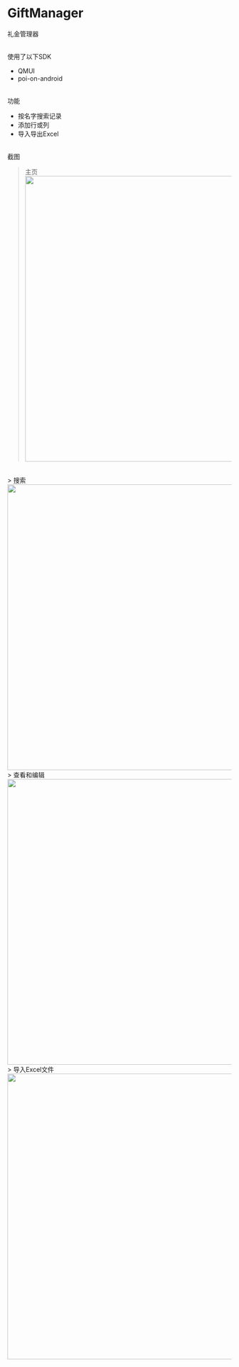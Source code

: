 # GiftManager
礼金管理器

<br>
使用了以下SDK

* QMUI
* poi-on-android

<br>
功能

* 按名字搜索记录
* 添加行或列
* 导入导出Excel

<br>
截图

> 主页
<img src='imgs/1.jpg' width=640></img>

<br>
> 搜索
<img src='imgs/2.jpg' width=640></img>

<br>
> 查看和编辑
<img src='imgs/3.jpg' width=640></img>

<br>
> 导入Excel文件
<img src='imgs/4.jpg' width=640></img>


